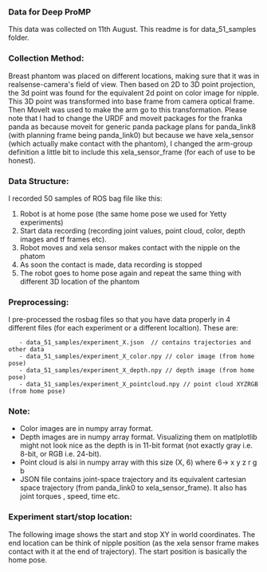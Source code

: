 ### Data for Deep ProMP 

This data was collected on 11th August. This readme is for data_51_samples folder.

### Collection Method: 

Breast phantom was placed on different locations, making sure that it was in realsense-camera's field of view. Then based on 2D to 3D point projection, the 3d point was found for the equivalent 2d point on color image for nipple. This 3D point was transformed into base frame from camera optical frame. Then MoveIt was used to make the arm go to this transformation. Please note that I had to change the URDF and moveit packages for the franka panda as because moveit for generic panda package plans for panda_link8 (with planning frame being panda_link0) but because we have xela_sensor (which actually make contact with the phantom), I changed the arm-group definition a little bit to include this xela_sensor_frame (for each of use to be honest). 

### Data Structure: 

I recorded 50 samples of ROS bag file like this: 

1) Robot is at home pose (the same home pose we used for Yetty experiments) 
2) Start data recording (recording joint values, point cloud, color, depth images and tf frames etc).
3) Robot moves and xela sensor makes contact with the nipple on the phatom
4) As soon the contact is made, data recording is stopped
5) The robot goes to home pose again and repeat the same thing with different 3D location of the phantom 


### Preprocessing: 

I pre-processed the rosbag files so that you have data properly in 4 different files (for each experiment or a different localtion). These are: 

``` 
   - data_51_samples/experiment_X.json  // contains trajectories and other data
   - data_51_samples/experiment_X_color.npy // color image (from home pose)
   - data_51_samples/experiment_X_depth.npy // depth image (from home pose)
   - data_51_samples/experiment_X_pointcloud.npy // point cloud XYZRGB (from home pose)
```

### Note: 

- Color images are in numpy array format. 
- Depth images are in numpy array format. Visualizing them on matlplotlib might not look nice as the depth is in 11-bit format (not exactly gray i.e. 8-bit, or RGB i.e. 24-bit). 
- Point cloud is alsi in numpy array with this size (X, 6) where 6-> x y z r g b
- JSON file contains joint-space trajectory and its equivalent cartesian space trajectory (from panda_link0 to xela_sensor_frame). It also has joint torques , speed, time etc. 


### Experiment start/stop location: 

The following image shows the start and stop XY in world coordinates. The end location can be think of nipple position (as the xela sensor frame makes contact with it at the end of trajectory). The start position is basically the home pose. 


